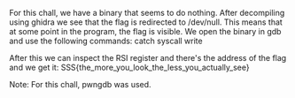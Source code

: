 
For this chall, we have a binary that seems to do nothing.
After decompiling using ghidra we see that the flag is redirected to /dev/null.
This means that at some point in the program, the flag is visible.
We open the binary in gdb and use the following commands:
catch syscall write

After this we can inspect the RSI register and there's the address of the flag and we get it:
SSS{the_more_you_look_the_less_you_actually_see}

Note: For this chall, pwngdb was used.

